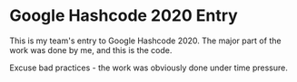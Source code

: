# Google Hashcode 2020 Entry

This is my team's entry to Google Hashcode 2020. The major part of the work was done by me, and this is the code.

Excuse bad practices - the work was obviously done under time pressure.
